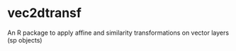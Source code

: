 # vec2dtransf
An R package to apply affine and similarity transformations on vector layers (sp objects)
